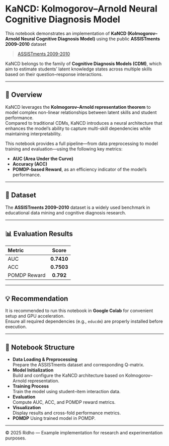# KaNCD: Kolmogorov–Arnold Neural Cognitive Diagnosis Model

This notebook demonstrates an implementation of **KaNCD (Kolmogorov–Arnold Neural Cognitive Diagnosis Model)** using the public **ASSISTments 2009–2010** dataset  
> [ASSISTments 2009-2010](https://sites.google.com/site/assistmentsdata/home/2009-2010-assistment-data)

KaNCD belongs to the family of **Cognitive Diagnosis Models (CDM)**, which aim to estimate students’ latent knowledge states across multiple skills based on their question–response interactions.

---

## 📘 Overview
KaNCD leverages the **Kolmogorov–Arnold representation theorem** to model complex non-linear relationships between latent skills and student performance.  
Compared to traditional CDMs, KaNCD introduces a neural architecture that enhances the model’s ability to capture multi-skill dependencies while maintaining interpretability.

This notebook provides a full pipeline—from data preprocessing to model training and evaluation—using the following key metrics:

- **AUC (Area Under the Curve)**
- **Accuracy (ACC)**
- **POMDP-based Reward**, as an efficiency indicator of the model’s performance.

---

## 🧠 Dataset
The **ASSISTments 2009–2010** dataset is a widely used benchmark in educational data mining and cognitive diagnosis research.  

---

## 📊 Evaluation Results
| Metric | Score |
|:-------|:------:|
| AUC | **0.7410** |
| ACC | **0.7503** |
| POMDP Reward | **0.792** |

---

## 💡 Recommendation
It is recommended to run this notebook in **Google Colab** for convenient setup and GPU acceleration.  
Ensure all required dependencies (e.g., `educdm`) are properly installed before execution.

---

## 📁 Notebook Structure
- **Data Loading & Preprocessing**  
  Prepare the ASSISTments dataset and corresponding Q-matrix.  
- **Model Initialization**  
  Build and configure the KaNCD architecture based on Kolmogorov–Arnold representation.  
- **Training Process**  
  Train the model using student–item interaction data.  
- **Evaluation**  
  Compute AUC, ACC, and POMDP reward metrics.  
- **Visualization**  
  Display results and cross-fold performance metrics.
- **POMDP**
  Using trained model in POMDP.
---

© 2025 Ridho — Example implementation for research and experimentation purposes.
